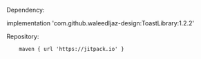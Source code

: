   Dependency:
  
  implementation 'com.github.waleedIjaz-design:ToastLibrary:1.2.2'
  
  
  
  Repository:
  
        maven { url 'https://jitpack.io' }
